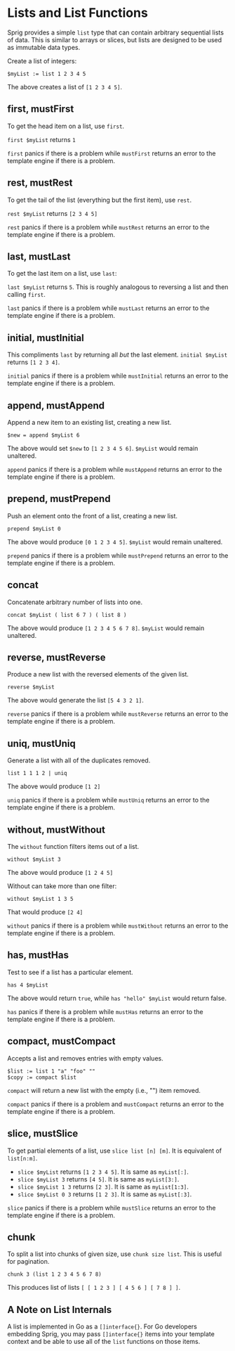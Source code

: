 # Lists and List Functions

Sprig provides a simple `list` type that can contain arbitrary sequential lists
of data. This is similar to arrays or slices, but lists are designed to be used
as immutable data types.

Create a list of integers:

```
$myList := list 1 2 3 4 5
```

The above creates a list of `[1 2 3 4 5]`.

## first, mustFirst

To get the head item on a list, use `first`.

`first $myList` returns `1`

`first` panics if there is a problem while `mustFirst` returns an error to the
template engine if there is a problem.

## rest, mustRest

To get the tail of the list (everything but the first item), use `rest`.

`rest $myList` returns `[2 3 4 5]`

`rest` panics if there is a problem while `mustRest` returns an error to the
template engine if there is a problem.

## last, mustLast

To get the last item on a list, use `last`:

`last $myList` returns `5`. This is roughly analogous to reversing a list and
then calling `first`.

`last` panics if there is a problem while `mustLast` returns an error to the
template engine if there is a problem.

## initial, mustInitial

This compliments `last` by returning all _but_ the last element.
`initial $myList` returns `[1 2 3 4]`.

`initial` panics if there is a problem while `mustInitial` returns an error to the
template engine if there is a problem.

## append, mustAppend

Append a new item to an existing list, creating a new list.

```
$new = append $myList 6
```

The above would set `$new` to `[1 2 3 4 5 6]`. `$myList` would remain unaltered.

`append` panics if there is a problem while `mustAppend` returns an error to the
template engine if there is a problem.

## prepend, mustPrepend

Push an element onto the front of a list, creating a new list.

```
prepend $myList 0
```

The above would produce `[0 1 2 3 4 5]`. `$myList` would remain unaltered.

`prepend` panics if there is a problem while `mustPrepend` returns an error to the
template engine if there is a problem.

## concat

Concatenate arbitrary number of lists into one.

```
concat $myList ( list 6 7 ) ( list 8 )
```

The above would produce `[1 2 3 4 5 6 7 8]`. `$myList` would remain unaltered.

## reverse, mustReverse

Produce a new list with the reversed elements of the given list.

```
reverse $myList
```

The above would generate the list `[5 4 3 2 1]`.

`reverse` panics if there is a problem while `mustReverse` returns an error to the
template engine if there is a problem.

## uniq, mustUniq

Generate a list with all of the duplicates removed.

```
list 1 1 1 2 | uniq
```

The above would produce `[1 2]`

`uniq` panics if there is a problem while `mustUniq` returns an error to the
template engine if there is a problem.

## without, mustWithout

The `without` function filters items out of a list.

```
without $myList 3
```

The above would produce `[1 2 4 5]`

Without can take more than one filter:

```
without $myList 1 3 5
```

That would produce `[2 4]`

`without` panics if there is a problem while `mustWithout` returns an error to the
template engine if there is a problem.

## has, mustHas

Test to see if a list has a particular element.

```
has 4 $myList
```

The above would return `true`, while `has "hello" $myList` would return false.

`has` panics if there is a problem while `mustHas` returns an error to the
template engine if there is a problem.

## compact, mustCompact

Accepts a list and removes entries with empty values.

```
$list := list 1 "a" "foo" ""
$copy := compact $list
```

`compact` will return a new list with the empty (i.e., "") item removed.

`compact` panics if there is a problem and `mustCompact` returns an error to the
template engine if there is a problem.

## slice, mustSlice

To get partial elements of a list, use `slice list [n] [m]`. It is
equivalent of `list[n:m]`.

- `slice $myList` returns `[1 2 3 4 5]`. It is same as `myList[:]`.
- `slice $myList 3` returns `[4 5]`. It is same as `myList[3:]`.
- `slice $myList 1 3` returns `[2 3]`. It is same as `myList[1:3]`.
- `slice $myList 0 3` returns `[1 2 3]`. It is same as `myList[:3]`.

`slice` panics if there is a problem while `mustSlice` returns an error to the
template engine if there is a problem.

## chunk

To split a list into chunks of given size, use `chunk size list`. This is useful for pagination.

```
chunk 3 (list 1 2 3 4 5 6 7 8)
```

This produces list of lists `[ [ 1 2 3 ] [ 4 5 6 ] [ 7 8 ] ]`.

## A Note on List Internals

A list is implemented in Go as a `[]interface{}`. For Go developers embedding
Sprig, you may pass `[]interface{}` items into your template context and be
able to use all of the `list` functions on those items.
